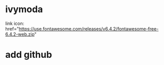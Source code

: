 # ivymoda

link icon: href="https://use.fontawesome.com/releases/v6.4.2/fontawesome-free-6.4.2-web.zip"

# add github